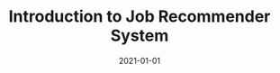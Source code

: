 ---
title: "Introduction to Job Recommender System"
collection: talks
type: "Tutorial"
permalink: /talks/tutorial
venue: "Randstad Workshop"
date: 2021-01-01
location: "Online"
---